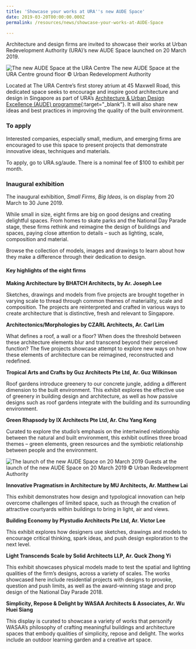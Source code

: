 ```yaml
---
title: 'Showcase your works at URA''s new AUDE Space'
date: 2019-03-20T00:00:00.000Z
permalink: /resources/news/showcase-your-works-at-AUDE-Space

---
```


Architecture and design firms are invited to showcase their works at Urban Redevelopment Authority (URA)’s new AUDE Space launched on 20 March 2019. 

![The new AUDE Space at the URA Centre](/images/URA_AUDE_Space_2019.jpg)
The new AUDE Space at the URA Centre ground floor © Urban Redevelopment Authority

Located at The URA Centre’s first storey atrium at 45 Maxwell Road, this dedicated space seeks to encourage and inspire good architecture and design in Singapore as part of URA’s [Architecture & Urban Design Excellence (AUDE) programme](https://www.ura.gov.sg/Corporate/Get-Involved/Shape-A-Distinctive-City/Recognising-Good-Design/AUDE){:target="_blank"}. It will also share new ideas and best practices in improving the quality of the built environment. 

### **To apply**

Interested companies, especially small, medium, and emerging firms are encouraged to use this space to present projects that demonstrate innovative ideas, techniques and materials. 

To apply, go to URA.sg/aude. There is a nominal fee of $100 to exhibit per month. 

### **Inaugural exhibition**

The inaugural exhibition, *Small Firms, Big Ideas*, is on display from 20 March to 30 June 2019.

While small in size, eight firms are big on good designs and creating delightful spaces. From homes to skate parks and the National Day Parade stage, these firms rethink and reimagine the design of buildings and spaces, paying close attention to details – such as lighting, scale, composition and material. 

Browse the collection of models, images and drawings to learn about how they make a difference through their dedication to design. 

#### **Key highlights of the eight firms**

**Making Architecture by BHATCH Architects, by Ar. Joseph Lee**

Sketches, drawings and models from five projects are brought together in varying scale to thread through common themes of materiality, scale and composition. The projects are reinterpreted and crafted in various ways to create architecture that is distinctive, fresh and relevant to Singapore.

**Architectonics/Morphologies by CZARL Architects, Ar. Carl Lim**

What defines a roof, a wall or a floor? When does the threshold between these architecture elements blur and transcend beyond their perceived function? The five projects showcase attempt to explore new ways on how these elements of architecture can be reimagined, reconstructed and redefined.

**Tropical Arts and Crafts by Guz Architects Pte Ltd, Ar. Guz Wilkinson**

Roof gardens introduce greenery to our concrete jungle, adding a different dimension to the built environment. This exhibit explores the effective use of greenery in building design and architecture, as well as how passive designs such as roof gardens integrate with the building and its surrounding environment. 

**Green Rhapsody by IX Architects Pte Ltd, Ar. Chu Yang Keng**

Curated to explore the studio’s emphasis on the intertwined relationship between the natural and built environment, this exhibit outlines three broad themes – green elements, green resources and the symbiotic relationship between people and the environment. 

![The launch of the new AUDE Space on 20 March 2019](/images/AUDE_Space_Mar2019.jpg)
Guests at the launch of the new AUDE Space on 20 March 2019 © Urban Redevelopment Authority

**Innovative Pragmatism in Architecture by MU Architects, Ar. Matthew Lai**

This exhibit demonstrates how design and typological innovation can help overcome challenges of limited space, such as through the creation of attractive courtyards within buildings to bring in light, air and views.

**Building Economy by Plystudio Architects Pte Ltd, Ar. Victor Lee**

This exhibit explores how designers use sketches, drawings and models to encourage critical thinking, spark ideas, and push design exploration to the next level. 

**Light Transcends Scale by Solid Architects LLP, Ar. Quck Zhong Yi**

This exhibit showcases physical models made to test the spatial and lighting qualities of the firm’s designs, across a variety of scales. The works showcased here include residential projects with designs to provoke, question and push limits, as well as the award-winning stage and prop design of the National Day Parade 2018.

**Simplicity, Repose & Delight by WASAA Architects & Associates, Ar. Wu Huei Siang**

This display is curated to showcase a variety of works that personify WASAA’s philosophy of crafting meaningful buildings and architecture spaces that embody qualities of simplicity, repose and delight. The works include an outdoor learning garden and a creative art space.
 

